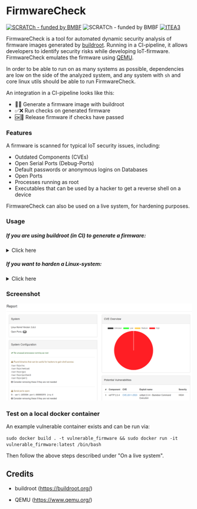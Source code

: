 # FirmwareCheck

[![SCRATCh - funded by BMBF](https://img.shields.io/badge/part%20of-SCRATCh-yellow)](https://scratch-itea3.eu/)
![SCRATCh - funded by BMBF](https://img.shields.io/badge/funded%20by-BMBF-blue)
[![ITEA3](https://img.shields.io/badge/supported%20by-ITEA3-orange)](https://www.itea3.org)

FirmwareCheck is a tool for automated dynamic security analysis of firmware images generated by [buildroot](https://buildroot.org/). Running in a CI-pipeline, it allows developers to identify security risks while developing IoT-firmware.
FirmwareCheck emulates the firmware using [QEMU](https://www.qemu.org/).

In order to be able to run on as many systems as possible, dependencies are low on the side of the analyzed system, and any system with `sh` and core linux utils should be able to run FirmwareCheck.

An integration in a CI-pipeline looks like this:
* 🔧👷 Generate a firmware image with buildroot
* ✅❌ Run checks on generated firmware
* 🆗🔧 Release firmware if checks have passed

### Features
A firmware is scanned for typical IoT security issues, including:
* Outdated Components (CVEs)
* Open Serial Ports (Debug-Ports)
* Default passwords or anonymous logins on Databases
* Open Ports
* Processes running as root
* Executables that can be used by a hacker to get a reverse shell on a device

FirmwareCheck can also be used on a live system, for hardening purposes.

### Usage 

##### If you are using buildroot (in CI) to generate a firmware:
<details>
    <summary>Click here</summary>

## Continous Integration

An example Setup for [drone.io](https://www.drone.io/) pipelines sits under [.drone.yml](.drone.yml).
    
In general the steps will be as following:
    
* Build firmware with buildroot and enable the serial shell in build to allow FirmwareCheck to access the firmware. 
    * To do this, you have to go into the Buildroot configuration, in System configuration, modify Run a getty (login prompt) after boot and set the appropriate port and baud rate in the getty options submenu. This will automatically tune the /etc/inittab file of the generated system so that a shell starts on the correct serial port.
    * The board you are generating the firmware for has to be supported by QEMU in order to have buildroot generate the necessary `run_qemu.sh` file.
* Let FirmwareCheck run after the image has been generated. The `--ports` parameter specifies ports that are allowed to be open, otherwise the Pipeline fails.
    * The image can be pulled from `srath/firmware_check:latest` or you can build your own using the [Dockerfile](./CI/Dockerfile).
* Build firmware again if the check passes, this time without the debug port, ready for release

</details>


##### If you want to harden a Linux-system:

<details>
  <summary>Click here</summary>

## On a live system

##### Dependencies
Install the following dependencies on your host (not the system analyzed). 

If you are using kali linux:

```bash
pip3 install -r requirements.txt
sudo apt install linux-exploit-suggester exploitdb wkhtmltopdf`
```

For ubuntu/debian/other, you need to install exploitdb and linux-exploit-suggester yourself. The easiest way is to add the kali repositories in ubuntu and import the signing keys:

```bash
sudo apt install gnupg
wget 'https://archive.kali.org/archive-key.asc'
sudo apt-key add archive-key.asc && rm archive-key.asc
sudo sh -c "echo 'deb https://http.kali.org/kali kali-rolling main non-free contrib' > /etc/apt/sources.list.d/kali.list"
sudo apt update
```

##### Run

To analyze a live Linux system:

1) Run `firmware_check_yml.sh` on target Linux IoT device

In addition, If you want to generate a html/pdf report:

2) Get the output file `fc_output.yaml` or copy its contents to your host
3) Run `generate_report.py <path to fc_output.yaml>` to get a report
</details>

### Screenshot

![Report](./doc/report.png)

### Test on a local docker container
An example vulnerable container exists and can be run via:

`sudo docker build . -t vulnerable_firmware && sudo docker run -it vulnerable_firmware:latest /bin/bash` 

Then follow the above steps described under "On a live system".

## Credits
* buildroot (https://buildroot.org/)

* QEMU (https://www.qemu.org/)

